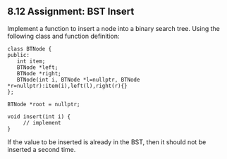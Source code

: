 ## 8.12 Assignment: BST Insert

Implement a function to insert a node into a binary search tree. Using the following class and function definition:
```
class BTNode {
public:
   int item;
   BTNode *left;
   BTNode *right;
   BTNode(int i, BTNode *l=nullptr, BTNode *r=nullptr):item(i),left(l),right(r){}
};

BTNode *root = nullptr;

void insert(int i) {
     // implement
}
```
If the value to be inserted is already in the BST, then it should not be inserted a second time.
